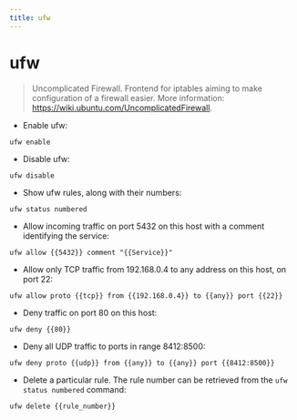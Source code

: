 ```yaml
---
title: ufw
---
```

# ufw

> Uncomplicated Firewall.
> Frontend for iptables aiming to make configuration of a firewall easier.
> More information: <https://wiki.ubuntu.com/UncomplicatedFirewall>.

- Enable ufw:

`ufw enable`

- Disable ufw:

`ufw disable`

- Show ufw rules, along with their numbers:

`ufw status numbered`

- Allow incoming traffic on port 5432 on this host with a comment identifying the service:

`ufw allow {{5432}} comment "{{Service}}"`

- Allow only TCP traffic from 192.168.0.4 to any address on this host, on port 22:

`ufw allow proto {{tcp}} from {{192.168.0.4}} to {{any}} port {{22}}`

- Deny traffic on port 80 on this host:

`ufw deny {{80}}`

- Deny all UDP traffic to ports in range 8412:8500:

`ufw deny proto {{udp}} from {{any}} to {{any}} port {{8412:8500}}`

- Delete a particular rule. The rule number can be retrieved from the `ufw status numbered` command:

`ufw delete {{rule_number}}`
